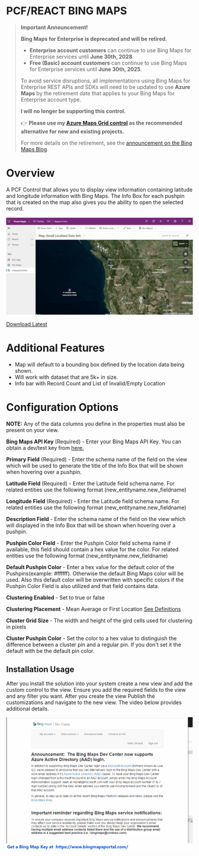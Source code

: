 
PCF/REACT BING MAPS
================

> **Important Announcement!**
>
> **Bing Maps for Enterprise is deprecated and will be retired.**
>
> - **Enterprise account customers** can continue to use Bing Maps for Enterprise services until **June 30th, 2028**.
> - **Free (Basic) account customers** can continue to use Bing Maps for Enterprise services until **June 30th, 2025**.
>
> To avoid service disruptions, all implementations using Bing Maps for Enterprise REST APIs and SDKs will need to be updated to use **Azure Maps** by the retirement date that applies to your Bing Maps for Enterprise account type.
>
> **I will no longer be supporting this control.**
>
> 👉 **Please use my [Azure Maps Grid control](../AzureMapsGrid/README.md) as the recommended alternative for new and existing projects.**
>
> For more details on the retirement, see the [announcement on the Bing Maps Blog](https://www.bingmapsportal.com/).

# Overview
A PCF Control that allows you to display view information containing latitude and longitude information with Bing Maps.  The Info Box for each pushpin that is created on the map also gives you the ability to open the selected record.

![Bing Maps Control Demonstration](https://github.com/rwilson504/Blogger/blob/master/Bing-Maps-Control/images/bing-maps-control.gif?raw=true)

[Download Latest](https://github.com/rwilson504/PCFControls/releases/latest/download/BingMapsGridControl_managed.zip)

# Additional Features
* Map will default to a bounding box defined by the location data being shown.
* Will work with dataset that are 5k+ in size.
* Info bar with Record Count and List of Invalid/Empty Location

# Configuration Options

**NOTE:** Any of the data columns you define in the properties must also be present on your view.

**Bing Maps API Key** (Required) - Enter your Bing Maps API Key.  You can obtain a dev/test key from [here.](https://www.bingmapsportal.com/)

**Primary Field** (Required) - Enter the schema name of the field on the view which will be used to generate the title of the Info Box that will be shown when hovering over a pushpin.

**Latitude Field** (Required) - Enter the Latitude field schema name. For related entities use the following format (new_entityname.new_fieldname)

**Longitude Field** (Required) - Enter the Latitude field schema name. For related entities use the following format (new_entityname.new_fieldname)

**Description Field** - Enter the schema name of the field on the view which will displayed in the Info Box that will be shown when hovering over a pushpin.

**Pushpin Color Field** - Enter the Pushpin Color field schema name if available, this field should contain a hex value for the color. For related entities use the following format (new_entityname.new_fieldname)

**Default Pushpin Color** - Enter a hex value for the default color of the Pushpins(example: #ffffff).  Otherwise the default Bing Maps color will be used.  Also this default color will be overwritten with specific colors if the Pushpin Color Field is also utilized and that field contains data.

**Clustering Enabled** - Set to true or false

**Clustering Placement** - Mean Average or First Location [See Definitions](https://docs.microsoft.com/en-us/bingmaps/v8-web-control/modules/clustering-module/clusterplacementtype-enumeration)

**Cluster Grid Size** - The width and height of the gird cells used for clustering in pixels

**Cluster Pushpin Color** - Set the color to a hex value to distinguish the difference between a cluster pin and a regular pin.  If you don't set it the default with be the default pin color.

## Installation Usage
After you install the solution into your system create a new view and add the custom control to the view.  Ensure you add the required fields to the view and any filter you want.  After you create the view Publish the customizations and navigate to the new view.  The video below provides additional details.

![Bing Maps Control installation Usage](https://github.com/rwilson504/Blogger/blob/master/Bing-Maps-Control/images/bingmapcontrolusage.gif?raw=true)

